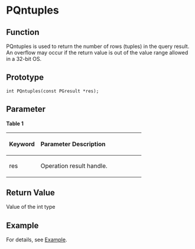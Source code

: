 # PQntuples<a name="EN-US_TOPIC_0242380701"></a>

## Function<a name="en-us_topic_0059778058_sa9bd6e837fd4458199f7b677e876f4a9"></a>

PQntuples is used to return the number of rows \(tuples\) in the query result. An overflow may occur if the return value is out of the value range allowed in a 32-bit OS.

## Prototype<a name="en-us_topic_0059778058_s311ac101dcb74b3abb5b3d2ee9781c2c"></a>

```
int PQntuples(const PGresult *res);
```

## Parameter<a name="en-us_topic_0059778058_s3488a4902c544a86ae94d239d63e21a9"></a>

**Table  1** 

<a name="en-us_topic_0059778058_t753453111a55495490879cf0a4b36cf6"></a>
<table><thead align="left"><tr id="en-us_topic_0059778058_r91a64b4bccf441acbcb74615b079d506"><th class="cellrowborder" valign="top" width="23.27%" id="mcps1.2.3.1.1"><p id="en-us_topic_0059778058_a1cfb85f5e73d458d816d5f5b5e9538cd"><a name="en-us_topic_0059778058_a1cfb85f5e73d458d816d5f5b5e9538cd"></a><a name="en-us_topic_0059778058_a1cfb85f5e73d458d816d5f5b5e9538cd"></a><strong id="b978210214434"><a name="b978210214434"></a><a name="b978210214434"></a>Keyword</strong></p>
</th>
<th class="cellrowborder" valign="top" width="76.73%" id="mcps1.2.3.1.2"><p id="en-us_topic_0059778058_a644b26f36c9f43c7976f5726d8459b5c"><a name="en-us_topic_0059778058_a644b26f36c9f43c7976f5726d8459b5c"></a><a name="en-us_topic_0059778058_a644b26f36c9f43c7976f5726d8459b5c"></a><strong id="b950152318434"><a name="b950152318434"></a><a name="b950152318434"></a>Parameter Description</strong></p>
</th>
</tr>
</thead>
<tbody><tr id="en-us_topic_0059778058_r0fe9aba8e62e47b6a77a6512e40e19bc"><td class="cellrowborder" valign="top" width="23.27%" headers="mcps1.2.3.1.1 "><p id="p191934511309"><a name="p191934511309"></a><a name="p191934511309"></a>res</p>
</td>
<td class="cellrowborder" valign="top" width="76.73%" headers="mcps1.2.3.1.2 "><p id="p13897154573014"><a name="p13897154573014"></a><a name="p13897154573014"></a>Operation result handle.</p>
</td>
</tr>
</tbody>
</table>

## Return Value<a name="en-us_topic_0059778058_s8136c512ac4e4481a73d8640d73d26d2"></a>

Value of the int type

## Example<a name="en-us_topic_0059778058_sb7bc1f5b242e441583cf7237bb33199b"></a>

For details, see  [Example](example-3.md).

